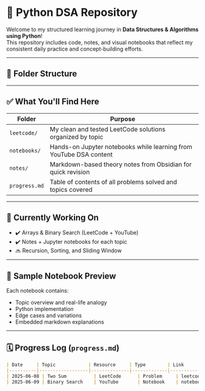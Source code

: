 # 🧠 Python DSA Repository

Welcome to my structured learning journey in **Data Structures & Algorithms using Python**!  
This repository includes code, notes, and visual notebooks that reflect my consistent daily practice and concept-building efforts.

---

## 📁 Folder Structure


---

## ✅ What You'll Find Here

| Folder     | Purpose                                                                 |
|------------|-------------------------------------------------------------------------|
| `leetcode/` | My clean and tested LeetCode solutions organized by topic              |
| `notebooks/`| Hands-on Jupyter notebooks while learning from YouTube DSA content     |
| `notes/`    | Markdown-based theory notes from Obsidian for quick revision           |
| `progress.md`| Table of contents of all problems solved and topics covered           |

---

## 🔄 Currently Working On

- ✔️ Arrays & Binary Search (LeetCode + YouTube)
- ✔️ Notes + Jupyter notebooks for each topic
- 🔜 Recursion, Sorting, and Sliding Window

---

## 🧾 Sample Notebook Preview

Each notebook contains:
- Topic overview and real-life analogy
- Python implementation
- Edge cases and variations
- Embedded markdown explanations

---

## 🗓️ Progress Log (`progress.md`)

```markdown
| Date     | Topic            | Resource     | Type        | Link                        |
|----------|------------------|--------------|-------------|-----------------------------|
| 2025-06-08 | Two Sum          | LeetCode      | Problem     | leetcode/arrays/two_sum.py |
| 2025-06-09 | Binary Search    | YouTube       | Notebook    | notebooks/02_binary_search.ipynb |



